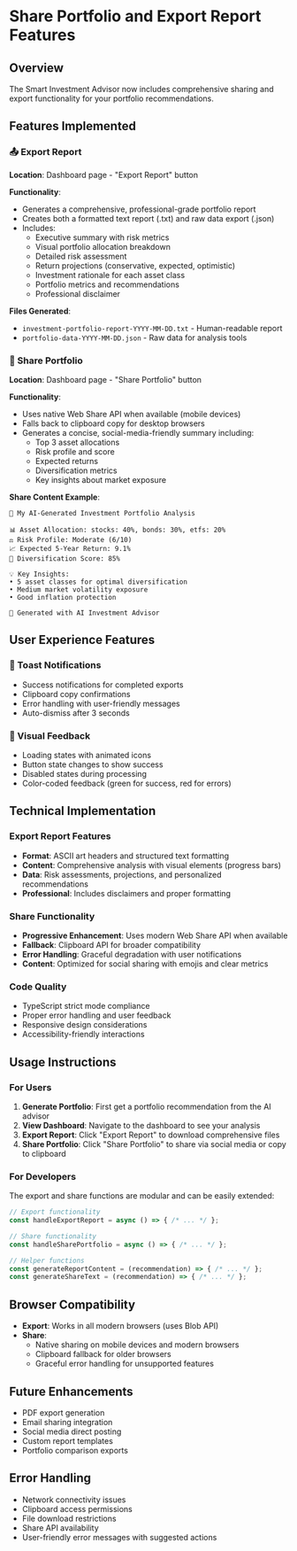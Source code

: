# Share Portfolio and Export Report Features

## Overview
The Smart Investment Advisor now includes comprehensive sharing and export functionality for your portfolio recommendations.

## Features Implemented

### 📤 Export Report
**Location**: Dashboard page - "Export Report" button

**Functionality**:
- Generates a comprehensive, professional-grade portfolio report
- Creates both a formatted text report (.txt) and raw data export (.json)
- Includes:
  - Executive summary with risk metrics
  - Visual portfolio allocation breakdown
  - Detailed risk assessment
  - Return projections (conservative, expected, optimistic)
  - Investment rationale for each asset class
  - Portfolio metrics and recommendations
  - Professional disclaimer

**Files Generated**:
- `investment-portfolio-report-YYYY-MM-DD.txt` - Human-readable report
- `portfolio-data-YYYY-MM-DD.json` - Raw data for analysis tools

### 📱 Share Portfolio
**Location**: Dashboard page - "Share Portfolio" button

**Functionality**:
- Uses native Web Share API when available (mobile devices)
- Falls back to clipboard copy for desktop browsers
- Generates a concise, social-media-friendly summary including:
  - Top 3 asset allocations
  - Risk profile and score
  - Expected returns
  - Diversification metrics
  - Key insights about market exposure

**Share Content Example**:
```
🎯 My AI-Generated Investment Portfolio Analysis

📊 Asset Allocation: stocks: 40%, bonds: 30%, etfs: 20%
⚖️ Risk Profile: Moderate (6/10)
📈 Expected 5-Year Return: 9.1%
🎯 Diversification Score: 85%

💡 Key Insights:
• 5 asset classes for optimal diversification
• Medium market volatility exposure
• Good inflation protection

🤖 Generated with AI Investment Advisor
```

## User Experience Features

### 🔔 Toast Notifications
- Success notifications for completed exports
- Clipboard copy confirmations
- Error handling with user-friendly messages
- Auto-dismiss after 3 seconds

### 🎨 Visual Feedback
- Loading states with animated icons
- Button state changes to show success
- Disabled states during processing
- Color-coded feedback (green for success, red for errors)

## Technical Implementation

### Export Report Features
- **Format**: ASCII art headers and structured text formatting
- **Content**: Comprehensive analysis with visual elements (progress bars)
- **Data**: Risk assessments, projections, and personalized recommendations
- **Professional**: Includes disclaimers and proper formatting

### Share Functionality
- **Progressive Enhancement**: Uses modern Web Share API when available
- **Fallback**: Clipboard API for broader compatibility
- **Error Handling**: Graceful degradation with user notifications
- **Content**: Optimized for social sharing with emojis and clear metrics

### Code Quality
- TypeScript strict mode compliance
- Proper error handling and user feedback
- Responsive design considerations
- Accessibility-friendly interactions

## Usage Instructions

### For Users
1. **Generate Portfolio**: First get a portfolio recommendation from the AI advisor
2. **View Dashboard**: Navigate to the dashboard to see your analysis
3. **Export Report**: Click "Export Report" to download comprehensive files
4. **Share Portfolio**: Click "Share Portfolio" to share via social media or copy to clipboard

### For Developers
The export and share functions are modular and can be easily extended:

```typescript
// Export functionality
const handleExportReport = async () => { /* ... */ };

// Share functionality  
const handleSharePortfolio = async () => { /* ... */ };

// Helper functions
const generateReportContent = (recommendation) => { /* ... */ };
const generateShareText = (recommendation) => { /* ... */ };
```

## Browser Compatibility
- **Export**: Works in all modern browsers (uses Blob API)
- **Share**: 
  - Native sharing on mobile devices and modern browsers
  - Clipboard fallback for older browsers
  - Graceful error handling for unsupported features

## Future Enhancements
- PDF export generation
- Email sharing integration
- Social media direct posting
- Custom report templates
- Portfolio comparison exports

## Error Handling
- Network connectivity issues
- Clipboard access permissions
- File download restrictions
- Share API availability
- User-friendly error messages with suggested actions
